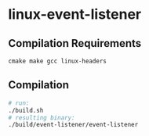 # linux-event-listener
## Compilation Requirements
```
cmake make gcc linux-headers
```

## Compilation
```sh
# run:
./build.sh
# resulting binary:
./build/event-listener/event-listener
